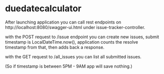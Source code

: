# duedatecalculator

After launching application you can call rest endpoints on http://localhost:8080/swagger-ui.html under issue-tracker-controller.

with the POST request to /issue endpoint you can create new issues, submit timestamp is LocalDateTime.now(), application counts the resolve timestamp from that, then adds back a response.

with the GET request to /all_issues you can list all submitted issues.

(So if timestamp is between 5PM - 9AM app will save nothing.)
